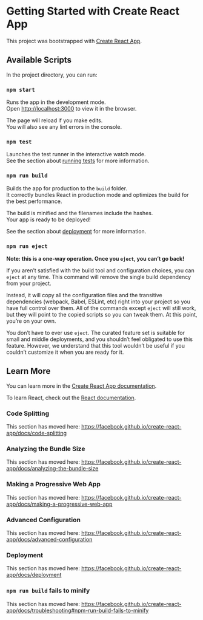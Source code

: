 <h1>Getting Started with Create React App</h1>

<p>This project was bootstrapped with <a href="https://github.com/facebook/create-react-app">Create React App</a>.</p>

<h2>Available Scripts</h2>

<p>In the project directory, you can run:</p>

<h3><code>npm start</code></h3>
<p>Runs the app in the development mode.<br>
Open <a href="http://localhost:3000">http://localhost:3000</a> to view it in the browser.</p>
<p>The page will reload if you make edits.<br>
You will also see any lint errors in the console.</p>

<h3><code>npm test</code></h3>
<p>Launches the test runner in the interactive watch mode.<br>
See the section about <a href="https://facebook.github.io/create-react-app/docs/running-tests">running tests</a> for more information.</p>

<h3><code>npm run build</code></h3>
<p>Builds the app for production to the <code>build</code> folder.<br>
It correctly bundles React in production mode and optimizes the build for the best performance.</p>
<p>The build is minified and the filenames include the hashes.<br>
Your app is ready to be deployed!</p>
<p>See the section about <a href="https://facebook.github.io/create-react-app/docs/deployment">deployment</a> for more information.</p>

<h3><code>npm run eject</code></h3>
<p><strong>Note: this is a one-way operation. Once you <code>eject</code>, you can’t go back!</strong></p>
<p>If you aren’t satisfied with the build tool and configuration choices, you can <code>eject</code> at any time. This command will remove the single build dependency from your project.</p>
<p>Instead, it will copy all the configuration files and the transitive dependencies (webpack, Babel, ESLint, etc) right into your project so you have full control over them. All of the commands except <code>eject</code> will still work, but they will point to the copied scripts so you can tweak them. At this point, you’re on your own.</p>
<p>You don’t have to ever use <code>eject</code>. The curated feature set is suitable for small and middle deployments, and you shouldn’t feel obligated to use this feature. However, we understand that this tool wouldn’t be useful if you couldn’t customize it when you are ready for it.</p>

<h2>Learn More</h2>

<p>You can learn more in the <a href="https://facebook.github.io/create-react-app/docs/getting-started">Create React App documentation</a>.</p>
<p>To learn React, check out the <a href="https://reactjs.org/">React documentation</a>.</p>

<h3>Code Splitting</h3>
<p>This section has moved here: <a href="https://facebook.github.io/create-react-app/docs/code-splitting">https://facebook.github.io/create-react-app/docs/code-splitting</a></p>

<h3>Analyzing the Bundle Size</h3>
<p>This section has moved here: <a href="https://facebook.github.io/create-react-app/docs/analyzing-the-bundle-size">https://facebook.github.io/create-react-app/docs/analyzing-the-bundle-size</a></p>

<h3>Making a Progressive Web App</h3>
<p>This section has moved here: <a href="https://facebook.github.io/create-react-app/docs/making-a-progressive-web-app">https://facebook.github.io/create-react-app/docs/making-a-progressive-web-app</a></p>

<h3>Advanced Configuration</h3>
<p>This section has moved here: <a href="https://facebook.github.io/create-react-app/docs/advanced-configuration">https://facebook.github.io/create-react-app/docs/advanced-configuration</a></p>

<h3>Deployment</h3>
<p>This section has moved here: <a href="https://facebook.github.io/create-react-app/docs/deployment">https://facebook.github.io/create-react-app/docs/deployment</a></p>

<h3><code>npm run build</code> fails to minify</h3>
<p>This section has moved here: <a href="https://facebook.github.io/create-react-app/docs/troubleshooting#npm-run-build-fails-to-minify">https://facebook.github.io/create-react-app/docs/troubleshooting#npm-run-build-fails-to-minify</a></p>

